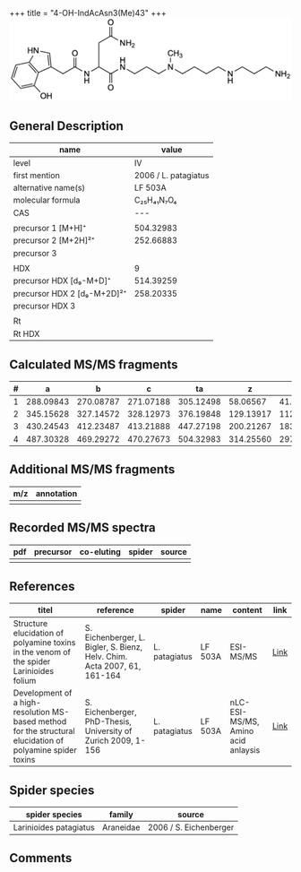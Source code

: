 +++
title = "4-OH-IndAcAsn3(Me)43"
+++
![](/img/4-OH-IndAcAsn3(Me)43.png)

## General Description

| name                        | value                |
|-----------------------------|----------------------|
| level                       | IV                   |
| first mention               | 2006 / L. patagiatus |
| alternative name(s)         | LF 503A              |
| molecular formula           | C₂₅H₄₁N₇O₄           |
| CAS                         | ---                  |
|                             |                      |
| precursor 1 [M+H]⁺          | 504.32983            |
| precursor 2 [M+2H]²⁺        | 252.66883            |
| precursor 3                 |                      |
|                             |                      |
| HDX                         | 9                    |
| precursor HDX   [d₉-M+D]⁺   | 514.39259            |
| precursor HDX 2 [d₉-M+2D]²⁺ | 258.20335            |
| precursor HDX 3             |                      |
|                             |                      |
| Rt                          |                      |
| Rt HDX                      |                      |

## Calculated MS/MS fragments

| # | a         | b         | c         | ta        | z         | y         | tz        |
|---|-----------|-----------|-----------|-----------|-----------|-----------|-----------|
| 1 | 288.09843 | 270.08787 | 271.07188 | 305.12498 | 58.06567  | 41.03912  | 75.09222  |
| 2 | 345.15628 | 327.14572 | 328.12973 | 376.19848 | 129.13917 | 112.11262 | 160.18137 |
| 3 | 430.24543 | 412.23487 | 413.21888 | 447.27198 | 200.21267 | 183.18612 | 217.23922 |
| 4 | 487.30328 | 469.29272 | 470.27673 | 504.32983 | 314.25560 | 297.22905 | 331.28215 |

## Additional MS/MS fragments

| m/z       | annotation |
|-----------|------------|
|           |            |

## Recorded MS/MS spectra

| pdf | precursor | co-eluting | spider    | source                              |
|-----|-----------|------------|-----------|-------------------------------------|
|     |           |            |           |                                     |

## References

| titel                                                                                                      | reference                                                                | spider        | name    | content                            | link                                                                                                                              |
|------------------------------------------------------------------------------------------------------------|--------------------------------------------------------------------------|---------------|---------|------------------------------------|-----------------------------------------------------------------------------------------------------------------------------------|
| Structure elucidation of polyamine toxins in the venom of the spider Larinioides folium                    | S. Eichenberger, L. Bigler, S. Bienz, Helv. Chim. Acta 2007, 61, 161-164 | L. patagiatus | LF 503A | ESI-MS/MS                          | [Link](https://www.ingentaconnect.com/content/scs/chimia/2007/00000061/00000004/art00011%3bjsessionid=6kkkrq27pa4bc.x-ic-live-03) |
| Development of a high-resolution MS-based method for the structural elucidation of polyamine spider toxins | S. Eichenberger, PhD-Thesis, University of Zurich 2009, 1-156            | L. patagiatus | LF 503A | nLC-ESI-MS/MS, Amino acid anlaysis | [Link](https://www.zora.uzh.ch/id/eprint/12787/1/Eichenberger.pdf)                                                                |

## Spider species

| spider species         | family    | source                 |
|------------------------|-----------|------------------------|
| Larinioides patagiatus | Araneidae | 2006 / S. Eichenberger |

## Comments